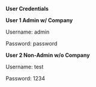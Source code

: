 **User Credentials**

**User 1 Admin w/ Company**

Username: admin

Password: password

**User 2 Non-Admin w/o Company**

Username: test

Password: 1234
